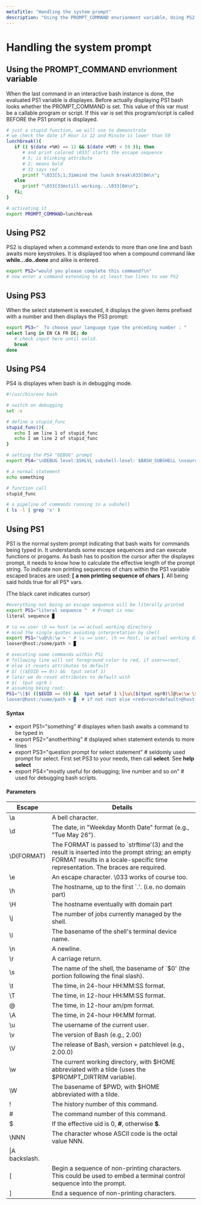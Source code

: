 ```yaml
---
metaTitle: "Handling the system prompt"
description: "Using the PROMPT_COMMAND envrionment variable, Using PS2, Using PS3, Using PS4, Using PS1"
---
```


# Handling the system prompt

## Using the PROMPT_COMMAND envrionment variable

When the last command in an interactive bash instance is done, the evaluated PS1 variable is displayes. Before actually displaying PS1 bash looks whether the PROMPT_COMMAND is set. This value of this var must be a callable program or script. If this var is set this program/script is called BEFORE the PS1 prompt is displayed.

```bash
# just a stupid function, we will use to demonstrate
# we check the date if Hour is 12 and Minute is lower than 59
lunchbreak(){
   if (( $(date +%H) == 12 && $(date +%M) < 59 )); then
      # and print colored \033[ starts the escape sequence
      # 5; is blinking attribute
      # 2; means bold
      # 31 says red
      printf "\033[5;1;31mmind the lunch break\033[0m\n";
   else
      printf "\033[33mstill working...\033[0m\n";
   fi;
}

# activating it
export PROMPT_COMMAND=lunchbreak

```

## Using PS2

PS2 is displayed when a command extends to more than one line and bash awaits more keystrokes. It is displayed too when a compound command like **while...do..done** and alike is entered.

```bash
export PS2="would you please complete this command?\n"
# now enter a command extending to at least two lines to see PS2

```

## Using PS3

When the select statement is executed, it displays the given items prefixed with a number and then displays the PS3 prompt:

```bash
export PS3="  To choose your language type the preceding number : "
select lang in EN CA FR DE; do
   # check input here until valid.
   break
done

```

## Using PS4

PS4 is displayes when bash is in debugging mode.

```bash
#!/usr/bin/env bash

# switch on debugging
set -x

# define a stupid_func
stupid_func(){
   echo I am line 1 of stupid_func
   echo I am line 2 of stupid_func
}

# setting the PS4 "DEBUG" prompt
export PS4='\nDEBUG level:$SHLVL subshell-level: $BASH_SUBSHELL \nsource-file:${BASH_SOURCE} line#:${LINENO} function:${FUNCNAME[0]:+${FUNCNAME[0]}(): }\nstatement: '

# a normal statement
echo something

# function call
stupid_func

# a pipeline of commands running in a subshell
( ls -l | grep 'x' )

```

## Using PS1

PS1 is the normal system prompt indicating that bash waits for commands being typed in. It understands some escape sequences and can execute functions or progams. As bash has to position the cursor after the displayes prompt, it needs to know how to calculate the effective length of the prompt string. To indicate non printing sequences of chars within the PS1 variable escaped braces are used: **\[** **a non printing sequence of chars** **\]**. All being said holds true for all PS\* vars.

(The black caret indicates cursor)

```bash
#everything not being an escape sequence will be literally printed
export PS1="literal sequence "  # Prompt is now:
literal sequence ▉

# \u == user \h == host \w == actual working directory
# mind the single quotes avoiding interpretation by shell
export PS1='\u@\h:\w > ' # \u == user, \h == host, \w actual working dir
looser@host:/some/path > ▉

# executing some commands within PS1
# following line will set foreground color to red, if user==root,
# else it resets attributes to default
# $( (($EUID == 0)) &&  tput setaf 1)
# later we do reset attributes to default with
# $(  tput sgr0 )
# assuming being root:
PS1="\[$( (($EUID == 0)) &&  tput setaf 1 \]\u\[$(tput sgr0)\]@\w:\w \$ "
looser@host:/some/path > ▉  # if not root else <red>root<default>@host....

```

#### Syntax

- export PS1="something" # displayes when bash awaits a command to be typed in
- export PS2="anotherthing" # dsplayed when statement extends to more lines
- export PS3="question prompt for select statement" # seldomly used prompt for select. First set PS3 to your needs, then call **select**. See **help select**
- export PS4="mostly useful for debugging; line number and so on" # used for debugging bash scripts.

#### Parameters

| Escape         | Details                                                                                                                                                                             |
| -------------- | ----------------------------------------------------------------------------------------------------------------------------------------------------------------------------------- |
| \a             | A bell character.                                                                                                                                                                   |
| \d             | The date, in "Weekday Month Date" format (e.g., "Tue May 26").                                                                                                                      |
| \D{FORMAT}     | The FORMAT is passed to `strftime'(3) and the result is inserted into the prompt string; an empty FORMAT results in a locale-specific time representation. The braces are required. |
| \e             | An escape character. \033 works of course too.                                                                                                                                      |
| \h             | The hostname, up to the first `.'. (i.e. no domain part)                                                                                                                            |
| \H             | The hostname eventually with domain part                                                                                                                                            |
| \j             | The number of jobs currently managed by the shell.                                                                                                                                  |
| \l             | The basename of the shell's terminal device name.                                                                                                                                   |
| \n             | A newline.                                                                                                                                                                          |
| \r             | A carriage return.                                                                                                                                                                  |
| \s             | The name of the shell, the basename of `\$0' (the portion following the final slash).                                                                                               |
| \t             | The time, in 24-hour HH:MM:SS format.                                                                                                                                               |
| \T             | The time, in 12-hour HH:MM:SS format.                                                                                                                                               |
| @              | The time, in 12-hour am/pm format.                                                                                                                                                  |
| \A             | The time, in 24-hour HH:MM format.                                                                                                                                                  |
| \u             | The username of the current user.                                                                                                                                                   |
| \v             | The version of Bash (e.g., 2.00)                                                                                                                                                    |
| \V             | The release of Bash, version + patchlevel (e.g., 2.00.0)                                                                                                                            |
| \w             | The current working directory, with $HOME abbreviated with a tilde (uses the $PROMPT_DIRTRIM variable).                                                                             |
| \W             | The basename of $PWD, with $HOME abbreviated with a tilde.                                                                                                                          |
| !              | The history number of this command.                                                                                                                                                 |
| #              | The command number of this command.                                                                                                                                                 |
| \$             | If the effective uid is 0, **#**, otherwise **\$**.                                                                                                                                 |
| \NNN           | The character whose ASCII code is the octal value NNN.                                                                                                                              |
| \|A backslash. |
| \[             | Begin a sequence of non-printing characters. This could be used to embed a terminal control sequence into the prompt.                                                               |
| \]             | End a sequence of non-printing characters.                                                                                                                                          |
